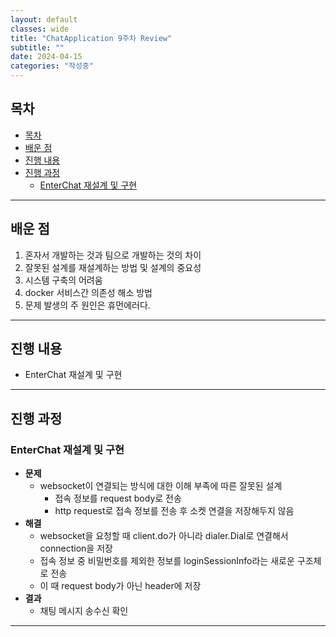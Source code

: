 ```yaml
---
layout: default
classes: wide
title: "ChatApplication 9주차 Review"
subtitle: ""
date: 2024-04-15
categories: "작성중"
---
```


## 목차

- [목차](#목차)
- [배운 점](#배운-점)
- [진행 내용](#진행-내용)
- [진행 과정](#진행-과정)
  - [EnterChat 재설계 및 구현](#enterchat-재설계-및-구현)

---

## 배운 점

1. 혼자서 개발하는 것과 팀으로 개발하는 것의 차이
2. 잘못된 설계를 재설계하는 방법 및 설계의 중요성
3. 시스템 구축의 어려움
4. docker 서비스간 의존성 해소 방법
5. 문제 발생의 주 원인은 휴먼에러다.

---

## 진행 내용

- EnterChat 재설계 및 구현

---

## 진행 과정

### EnterChat 재설계 및 구현

- **문제**
  - websocket이 연결되는 방식에 대한 이해 부족에 따른 잘못된 설계
    - 접속 정보를 request body로 전송
    - http request로 접속 정보를 전송 후 소켓 연결을 저장해두지 않음
- **해결**
  - websocket을 요청할 때 client.do가 아니라 dialer.Dial로 연결해서 connection을 저장
  - 접속 정보 중 비밀번호를 제외한 정보를 loginSessionInfo라는 새로운 구조체로 전송
  - 이 때 request body가 아닌 header에 저장
- **결과**
  - 채팅 메시지 송수신 확인

---
